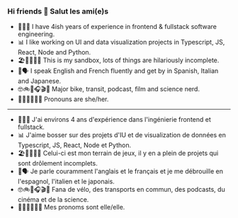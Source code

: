 ### Hi friends 👋  Salut les ami(e)s


- 👩🏻‍💻 I have 4ish years of experience in frontend & fullstack software engineering.
- 📊 I like working on UI and data visualization projects in Typescript, JS, React, Node and Python.
- 🏖🛝🤷🏻‍♀️ This is my sandbox, lots of things are hilariously incomplete.
- 🧳🗣 I speak English and French fluently and get by in Spanish, Italian and Japanese. 
- 🤓🚲🚈🎧🎬🔭 Major bike, transit, podcast, film and science nerd. 
- 👯‍♀️👯‍♀️💃🏻 Pronouns are she/her.

---

- 👩🏻‍💻 J'ai environs 4 ans d'expérience dans l'ingénierie frontend et fullstack.
- 📊 J'aime bosser sur des projets d'IU et de visualization de données en Typescript, JS, React, Node et Python.
- 🏖🛝🤷🏻‍♀️ Celui-ci est mon terrain de jeux, il y en a plein de projets qui sont drôlement incomplets.
- 🧳🗣 Je parle couramment l'anglais et le français et je me débrouille en l'espagnol, l'italien et le japonais.
- 🤓🚲🚈🎧🎬🔭 Fana de vélo, des transports en commun, des podcasts, du cinéma et de la science.
- 👯‍♀️👯‍♀️💃🏻 Mes pronoms sont elle/elle.

